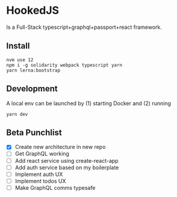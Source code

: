 HookedJS
=====================

Is a Full-Stack typescript+graphql+passport+react framework.

Install
---
```
nvm use 12
npm i -g solidarity webpack typescript yarn
yarn lerna:bootstrap
```

Development
---
A local env can be launched by (1) starting Docker and (2) running 
```
yarn dev
```

Beta Punchlist
----
- [x] Create new architecture in new repo
- [ ] Get GraphQL working
- [ ] Add react service using create-react-app
- [ ] Add auth service based on my boilerplate
- [ ] Implement auth UX
- [ ] Implement todos UX
- [ ] Make GraphQL comms typesafe
